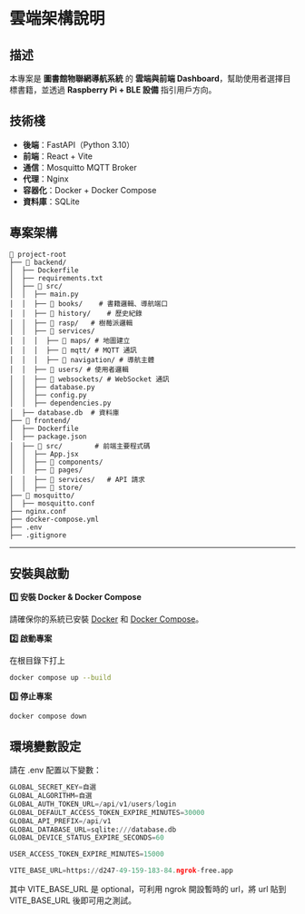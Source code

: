 # 雲端架構說明

## 描述

本專案是 **圖書館物聯網導航系統** 的 **雲端與前端 Dashboard**，幫助使用者選擇目標書籍，並透過 **Raspberry Pi + BLE 設備** 指引用戶方向。

## 技術棧

- **後端**：FastAPI（Python 3.10）
- **前端**：React + Vite
- **通信**：Mosquitto MQTT Broker
- **代理**：Nginx
- **容器化**：Docker + Docker Compose
- **資料庫**：SQLite

## 專案架構

```
📂 project-root
├── 📂 backend/        
│  ├── Dockerfile     
│  ├── requirements.txt  
│  ├── 📂 src/        
│  │  ├── main.py    
│  │  ├── 📂 books/    # 書籍邏輯、導航端口
│  │  ├── 📂 history/    # 歷史紀錄
│  │  ├── 📂 rasp/   # 樹莓派邏輯
│  │  ├── 📂 services/  
│  │  │  ├── 📂 maps/ # 地圖建立
│  │  │  ├── 📂 mqtt/ # MQTT 通訊
│  │  │  ├── 📂 navigation/ # 導航主體
│  │  ├── 📂 users/ # 使用者邏輯
│  │  ├── 📂 websockets/ # WebSocket 通訊
│  │  ├── database.py
│  │  ├── config.py
│  │  ├── dependencies.py
│  ├── database.db  # 資料庫
├── 📂 frontend/       
│  ├── Dockerfile    
│  ├── package.json    
│  ├── 📂 src/        # 前端主要程式碼
│  │  ├── App.jsx    
│  │  ├── 📂 components/  
│  │  ├── 📂 pages/     
│  │  ├── 📂 services/   # API 請求
│  │  ├── 📂 store/     
├── 📂 mosquitto/       
│  ├── mosquitto.conf   
├── nginx.conf     
├── docker-compose.yml   
├── .env   
├── .gitignore          
```

---

## 安裝與啟動

**1️⃣ 安裝 Docker & Docker Compose**

請確保你的系統已安裝 [Docker](https://www.docker.com/) 和 [Docker Compose](https://docs.docker.com/compose/)。

**2️⃣ 啟動專案**

在根目錄下打上

```bash
docker compose up --build
```

**3️⃣ 停止專案**

```
docker compose down
```

## 環境變數設定

請在 .env 配置以下變數：

```py
GLOBAL_SECRET_KEY=自選
GLOBAL_ALGORITHM=自選
GLOBAL_AUTH_TOKEN_URL=/api/v1/users/login
GLOBAL_DEFAULT_ACCESS_TOKEN_EXPIRE_MINUTES=30000
GLOBAL_API_PREFIX=/api/v1
GLOBAL_DATABASE_URL=sqlite:///database.db
GLOBAL_DEVICE_STATUS_EXPIRE_SECONDS=60

USER_ACCESS_TOKEN_EXPIRE_MINUTES=15000

VITE_BASE_URL=https://d247-49-159-183-84.ngrok-free.app
```

其中 VITE_BASE_URL 是 optional，可利用 ngrok 開設暫時的 url，將 url 貼到 VITE_BASE_URL 後即可用之測試。
